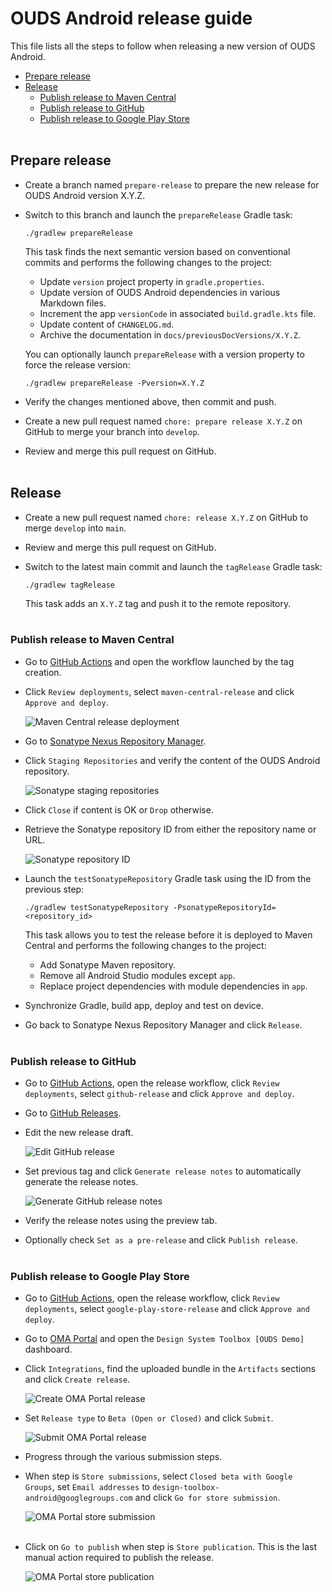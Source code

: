 # OUDS Android release guide

This file lists all the steps to follow when releasing a new version of OUDS Android.

- [Prepare release](#prepare-release)
- [Release](#release)
    * [Publish release to Maven Central](#publish-release-to-maven-central)
    * [Publish release to GitHub](#publish-release-to-github)
    * [Publish release to Google Play Store](#publish-release-to-google-play-store)<br /><br />

## Prepare release

- Create a branch named `prepare-release` to prepare the new release for OUDS Android version X.Y.Z.

- Switch to this branch and launch the `prepareRelease` Gradle task:

    ```shell
    ./gradlew prepareRelease
    ```

  This task finds the next semantic version based on conventional commits and performs the following changes to the project:

    - Update `version` project property in `gradle.properties`.
    - Update version of OUDS Android dependencies in various Markdown files.
    - Increment the app `versionCode` in associated `build.gradle.kts` file.
    - Update content of `CHANGELOG.md`.
    - Archive the documentation in `docs/previousDocVersions/X.Y.Z`.

  You can optionally launch `prepareRelease` with a version property to force the release version:

    ```shell
    ./gradlew prepareRelease -Pversion=X.Y.Z
    ```

- Verify the changes mentioned above, then commit and push.

- Create a new pull request named `chore: prepare release X.Y.Z` on GitHub to merge your branch into `develop`.

- Review and merge this pull request on GitHub.<br /><br />

## Release

- Create a new pull request named `chore: release X.Y.Z` on GitHub to merge `develop` into `main`.

- Review and merge this pull request on GitHub.

- Switch to the latest main commit and launch the `tagRelease` Gradle task:

    ```shell
    ./gradlew tagRelease
    ```

  This task adds an `X.Y.Z` tag and push it to the remote repository.<br /><br />

### Publish release to Maven Central

- Go to [GitHub Actions](https://github.com/Orange-OpenSource/ouds-android/actions) and open the workflow launched by the tag creation.

- Click `Review deployments`, select `maven-central-release` and click `Approve and deploy`.

  ![Maven Central release deployment](images/maven_central_release_01.png)

- Go to [Sonatype Nexus Repository Manager](https://oss.sonatype.org).

- Click `Staging Repositories` and verify the content of the OUDS Android repository.

  ![Sonatype staging repositories](images/maven_central_release_02.png)

- Click `Close` if content is OK or `Drop` otherwise.

- Retrieve the Sonatype repository ID from either the repository name or URL.

  ![Sonatype repository ID](images/maven_central_release_03.png)

- Launch the `testSonatypeRepository` Gradle task using the ID from the previous step:

    ```shell
    ./gradlew testSonatypeRepository -PsonatypeRepositoryId=<repository_id>
    ```

  This task allows you to test the release before it is deployed to Maven Central and performs the following changes to the project:

    - Add Sonatype Maven repository.
    - Remove all Android Studio modules except `app`.
    - Replace project dependencies with module dependencies in `app`.

- Synchronize Gradle, build app, deploy and test on device.

- Go back to Sonatype Nexus Repository Manager and click `Release`.<br /><br />

### Publish release to GitHub

- Go to [GitHub Actions](https://github.com/Orange-OpenSource/ouds-android/actions), open the release workflow, click `Review deployments`, select
  `github-release` and click `Approve and deploy`.

- Go to [GitHub Releases](https://github.com/Orange-OpenSource/ouds-android/releases).

- Edit the new release draft.

  ![Edit GitHub release](images/github_release_01.png)

- Set previous tag and click `Generate release notes` to automatically generate the release notes.

  ![Generate GitHub release notes](images/github_release_02.png)

- Verify the release notes using the preview tab.

- Optionally check `Set as a pre-release` and click `Publish release`.<br /><br />

### Publish release to Google Play Store

- Go to [GitHub Actions](https://github.com/Orange-OpenSource/ods-android/actions), open the release workflow, click `Review deployments`, select
  `google-play-store-release` and click `Approve and deploy`.

- Go to [OMA Portal](https://oma-portal.orange.fr) and open the `Design System Toolbox [OUDS Demo]` dashboard.

- Click `Integrations`, find the uploaded bundle in the `Artifacts` sections and click `Create release`.

  ![Create OMA Portal release](images/google_play_store_release_01.png)

- Set `Release type` to `Beta (Open or Closed)` and click `Submit`.

  ![Submit OMA Portal release](images/google_play_store_release_02.png)

- Progress through the various submission steps.

- When step is `Store submissions`, select `Closed beta with Google Groups`, set `Email addresses` to `design-toolbox-android@googlegroups.com` and click
  `Go for store submission`.

  ![OMA Portal store submission](images/google_play_store_release_03.png)<br /><br />

- Click on `Go to publish` when step is `Store publication`. This is the last manual action required to publish the release.

  ![OMA Portal store publication](images/google_play_store_release_04.png)
